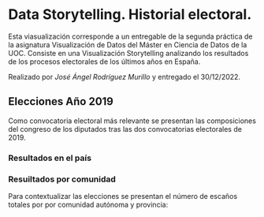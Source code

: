 # Data Storytelling. Historial electoral.

Esta viasualización corresponde a un entregable de la segunda práctica de la asignatura Visualización de Datos del Máster en Ciencia de Datos de la UOC. Consiste en una Visualización Storytelling analizando los resultados de los procesos electorales de los últimos años en España.

Realizado por *José Ángel Rodríguez Murillo* y entregado el 30/12/2022.

## Elecciones Año 2019

Como convocatoria electoral más relevante se presentan las composiciones del congreso de los diputados tras las dos convocatorias electorales de 2019.

### Resultados en el país

<div class="flourish-embed flourish-parliament" data-src="visualisation/12292558"><script src="https://public.flourish.studio/resources/embed.js"></script></div>
<div class="flourish-embed flourish-chart" data-src="visualisation/12299678"><script src="https://public.flourish.studio/resources/embed.js"></script></div>

### Resuiltados por comunidad
Para contextualizar las elecciones se presentan el número de escaños totales por por comunidad autónoma y provincia:

<div class="flourish-embed flourish-chart" data-src="visualisation/12292210"><script src="https://public.flourish.studio/resources/embed.js"></script></div>
<div class="flourish-embed flourish-chart" data-src="visualisation/12292373"><script src="https://public.flourish.studio/resources/embed.js"></script></div>

<div class="flourish-embed flourish-map" data-src="visualisation/12293525"><script src="https://public.flourish.studio/resources/embed.js"></script></div>
<div class="flourish-embed flourish-chart" data-src="visualisation/12299790"><script src="https://public.flourish.studio/resources/embed.js"></script></div>
